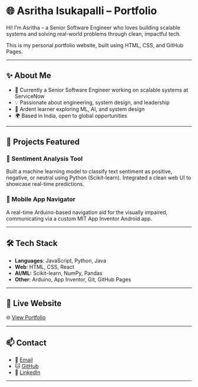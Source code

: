 # 🌐 Asritha Isukapalli – Portfolio

Hi! I’m Asritha – a Senior Software Engineer who loves building scalable systems and solving real-world problems through clean, impactful tech.

This is my personal portfolio website, built using HTML, CSS, and GitHub Pages.

---

## ✨ About Me

- 🔧 Currently a Senior Software Engineer working on scalable systems at ServiceNow
- 💡 Passionate about engineering, system design, and leadership
- 🧠 Ardent learner exploring ML, AI, and system design
- 🌍 Based in India, open to global opportunities

---

## 💼 Projects Featured

### 🧠 Sentiment Analysis Tool
Built a machine learning model to classify text sentiment as positive, negative, or neutral using Python (Scikit-learn). Integrated a clean web UI to showcase real-time predictions.

### 🦯 Mobile App Navigator
A real-time Arduino-based navigation aid for the visually impaired, communicating via a custom MIT App Inventor Android app.

---

## 🛠 Tech Stack

- **Languages**: JavaScript, Python, Java
- **Web**: HTML, CSS, React
- **AI/ML:** Scikit-learn, NumPy, Pandas
- **Other**: Arduino, App Inventor, Git, GitHub Pages

---

## 🚀 Live Website

🌐 [View Portfolio](https://isukapalli-asritha.github.io/portfolio/)

---

## 📫 Contact

- 📧 [Email](mailto:asritha.isukapalli@gmail.com)
- 🐱 [GitHub](https://github.com/Isukapalli-Asritha)
- 💼 [LinkedIn](https://linkedin.com/in/asrithaisukapalli12)

---
